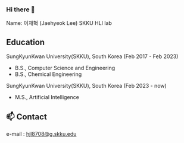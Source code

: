 ### Hi there 👋
Name: 이재혁 (Jaehyeok Lee)
SKKU HLI lab

## Education
SungKyunKwan University(SKKU), South Korea (Feb 2017 - Feb 2023)
- B.S., Computer Science and Engineering
- B.S., Chemical Engineering

SungKyunKwan University(SKKU), South Korea (Feb 2023 - now)
- M.S., Artificial Intelligence

## 📫 Contact
e-mail : hjl8708@g.skku.edu

<!--
**jaehyeokLee-119/jaehyeokLee-119** is a ✨ _special_ ✨ repository because its `README.md` (this file) appears on your GitHub profile.

Here are some ideas to get you started:

- 🔭 I’m currently working on ...
- 🌱 I’m currently learning ...
- 👯 I’m looking to collaborate on ...
- 🤔 I’m looking for help with ...
- 💬 Ask me about ...
- 📫 How to reach me: ...
- 😄 Pronouns: ...
- ⚡ Fun fact: ...
-->
